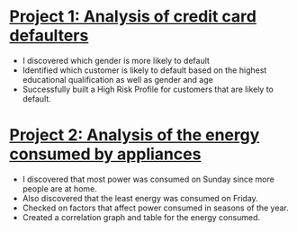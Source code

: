 # [Project 1: Analysis of credit card defaulters](https://github.com/pkinoshi/Analysis-of-Credit-Card-Defaulters)
* I discovered which gender is more likely to default
* Identified which customer is likely to default based on the highest educational qualification as well as gender and age
* Successfully built a High Risk Profile for customers that are likely to default.

# [Project 2: Analysis of the energy consumed by appliances](https://github.com/pkinoshi/Analysis-of-Energy-Consumed-by-Appliances)
* I discovered that most power was consumed on Sunday since more people are at home.
* Also discovered that the least energy was consumed on Friday.
* Checked on factors that affect power consumed in seasons of the year.
* Created a correlation graph and table for the energy consumed.
